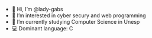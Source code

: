 - 👋 Hi, I’m @lady-gabs
- 👀 I’m interested in cyber secury and web programming
- 🌱 I’m currently studying Computer Science in Unesp
- :computer: Dominant language: C
